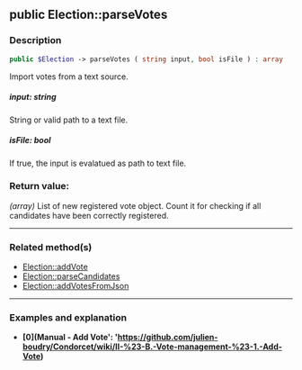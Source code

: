 ## public Election::parseVotes

### Description    

```php
public $Election -> parseVotes ( string input, bool isFile ) : array
```

Import votes from a text source.    


##### **input:** *string*   
String or valid path to a text file.    



##### **isFile:** *bool*   
If true, the input is evalatued as path to text file.    



### Return value:   

*(array)* List of new registered vote object. Count it for checking if all candidates have been correctly registered.


---------------------------------------

### Related method(s)      

* [Election::addVote](../Election%20Class/public%20Election--addVote.md)    
* [Election::parseCandidates](../Election%20Class/public%20Election--parseCandidates.md)    
* [Election::addVotesFromJson](../Election%20Class/public%20Election--addVotesFromJson.md)    

---------------------------------------

### Examples and explanation

* **[0](Manual - Add Vote': 'https://github.com/julien-boudry/Condorcet/wiki/II-%23-B.-Vote-management-%23-1.-Add-Vote)**    
